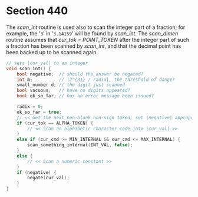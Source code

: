 # Section 440

The *scan_int* routine is used also to scan the integer part of a fraction;
for example, the '`3`' in '`3.14159`' will be found by *scan_int*.
The *scan_dimen* routine assumes that *cur_tok = POINT_TOKEN* after the integer part of such a fraction has been scanned by *scan_int*, and that the decimal point has been backed up to be scanned again.

```c parser/subroutines.c
// sets |cur_val| to an integer
void scan_int() {
    bool negative;  // should the answer be negated?
    int m;          // |2^{31} / radix|, the threshold of danger
    small_number d; // the digit just scanned
    bool vacuous;   // have no digits appeared?
    bool ok_so_far; // has an error message been issued?

    radix = 0;
    ok_so_far = true;
    // << Get the next non-blank non-sign token; set |negative| appropriately >>
    if (cur_tok == ALPHA_TOKEN) {
        // << Scan an alphabetic character code into |cur_val| >>
    }
    else if (cur_cmd >= MIN_INTERNAL && cur_cmd <= MAX_INTERNAL) {
        scan_something_internal(INT_VAL, false);
    }
    else {
        // << Scan a numeric constant >>
    }
    if (negative) {
        negate(cur_val);
    }
}
```
